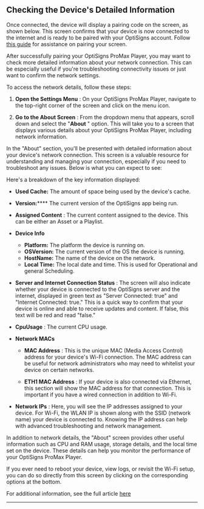 ## Checking the Device's Detailed Information

Once connected, the device will display a pairing code on the screen, as shown below. This screen confirms that your device is now connected to the internet and is ready to be paired with your OptiSigns account. Follow [this guide](https://support.optisigns.com/hc/en-us/articles/360016374813) for assistance on pairing your screen.



After successfully pairing your OptiSigns ProMax Player, you may want to check more detailed information about your network connection. This can be especially useful if you're troubleshooting connectivity issues or just want to confirm the network settings.



To access the network details, follow these steps:

  1. **Open the Settings Menu** : On your OptiSigns ProMax Player, navigate to the top-right corner of the screen and click on the menu icon.

  2. **Go to the About Screen** : From the dropdown menu that appears, scroll down and select the "**About** " option. This will take you to a screen that displays various details about your OptiSigns ProMax Player, including network information.




In the "About" section, you'll be presented with detailed information about your device's network connection. This screen is a valuable resource for understanding and managing your connection, especially if you need to troubleshoot any issues. Below is what you can expect to see:



Here's a breakdown of the key information displayed:

  * **Used Cache:** The amount of space being used by the device's cache.
  * **Version:****** The current version of the OptiSigns app being run.
  * **Assigned Content** : The current content assigned to the device. This can be either an Asset or a Playlist.
  * **Device Info**
    * **Platform:** The platform the device is running on.
    * **OSVersion:** The current version of the OS the device is running.
    * **HostName:** The name of the device on the network.
    * **Local Time:** The local date and time. This is used for Operational and general Scheduling. 
  * **Server and Internet Connection Status** : The screen will also indicate whether your device is connected to the OptiSigns server and the internet, displayed in green text as "Server Connected: true" and "Internet Connected: true." This is a quick way to confirm that your device is online and able to receive updates and content. If false, this text will be red and read "false."
  * **CpuUsage** : The current CPU usage.
  * **Network MACs**

    * **MAC Address** : This is the unique MAC (Media Access Control) address for your device's Wi-Fi connection. The MAC address can be useful for network administrators who may need to whitelist your device on certain networks.

    * **ETH1 MAC Address** : If your device is also connected via Ethernet, this section will show the MAC address for that connection. This is important if you have a wired connection in addition to Wi-Fi.

  * **Network IPs** : Here, you will see the IP addresses assigned to your device. For Wi-Fi, the WLAN IP is shown along with the SSID (network name) your device is connected to. Knowing the IP address can help with advanced troubleshooting and network management.




In addition to network details, the "About" screen provides other useful information such as CPU and RAM usage, storage details, and the local time set on the device. These details can help you monitor the performance of your OptiSigns ProMax Player.

If you ever need to reboot your device, view logs, or revisit the Wi-Fi setup, you can do so directly from this screen by clicking on the corresponding options at the bottom.

For additional information, see the full article [here](https://support.optisigns.com/hc/en-us/articles/38680194603155)

---
